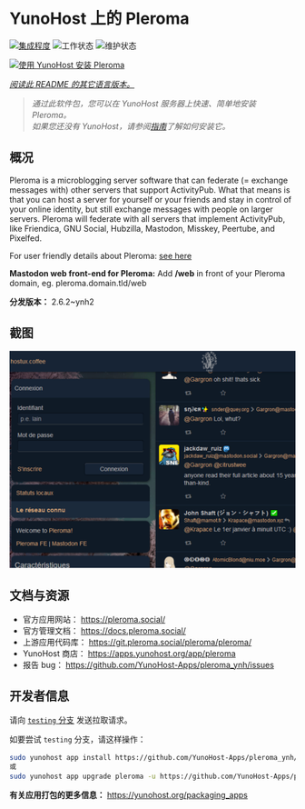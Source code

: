 <!--
注意：此 README 由 <https://github.com/YunoHost/apps/tree/master/tools/readme_generator> 自动生成
请勿手动编辑。
-->

# YunoHost 上的 Pleroma

[![集成程度](https://dash.yunohost.org/integration/pleroma.svg)](https://dash.yunohost.org/appci/app/pleroma) ![工作状态](https://ci-apps.yunohost.org/ci/badges/pleroma.status.svg) ![维护状态](https://ci-apps.yunohost.org/ci/badges/pleroma.maintain.svg)

[![使用 YunoHost 安装 Pleroma](https://install-app.yunohost.org/install-with-yunohost.svg)](https://install-app.yunohost.org/?app=pleroma)

*[阅读此 README 的其它语言版本。](./ALL_README.md)*

> *通过此软件包，您可以在 YunoHost 服务器上快速、简单地安装 Pleroma。*  
> *如果您还没有 YunoHost，请参阅[指南](https://yunohost.org/install)了解如何安装它。*

## 概况

Pleroma is a microblogging server software that can federate (= exchange messages with) other servers that support ActivityPub. What that means is that you can host a server for yourself or your friends and stay in control of your online identity, but still exchange messages with people on larger servers. Pleroma will federate with all servers that implement ActivityPub, like Friendica, GNU Social, Hubzilla, Mastodon, Misskey, Peertube, and Pixelfed.

For user friendly details about Pleroma: [see here](https://blog.soykaf.com/post/what-is-pleroma/)

**Mastodon web front-end for Pleroma:** Add **/web** in front of your Pleroma domain, eg. pleroma.domain.tld/web


**分发版本：** 2.6.2~ynh2

## 截图

![Pleroma 的截图](./doc/screenshots/screenshot1.png)

## 文档与资源

- 官方应用网站： <https://pleroma.social/>
- 官方管理文档： <https://docs.pleroma.social/>
- 上游应用代码库： <https://git.pleroma.social/pleroma/pleroma/>
- YunoHost 商店： <https://apps.yunohost.org/app/pleroma>
- 报告 bug： <https://github.com/YunoHost-Apps/pleroma_ynh/issues>

## 开发者信息

请向 [`testing` 分支](https://github.com/YunoHost-Apps/pleroma_ynh/tree/testing) 发送拉取请求。

如要尝试 `testing` 分支，请这样操作：

```bash
sudo yunohost app install https://github.com/YunoHost-Apps/pleroma_ynh/tree/testing --debug
或
sudo yunohost app upgrade pleroma -u https://github.com/YunoHost-Apps/pleroma_ynh/tree/testing --debug
```

**有关应用打包的更多信息：** <https://yunohost.org/packaging_apps>
